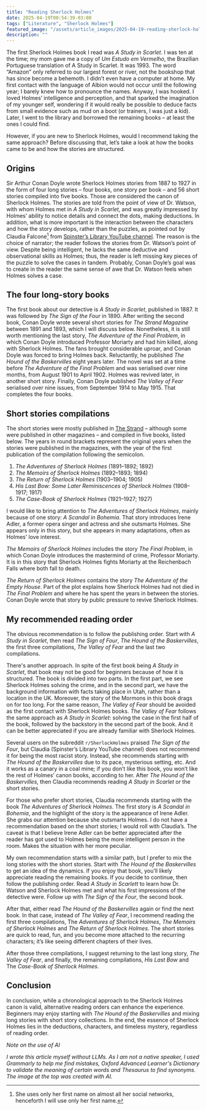 ```yaml
---
title: "Reading Sherlock Holmes"
date: 2025-04-19T00:54:39-03:00
tags: ["Literature", "Sherlock Holmes"]
featured_image: "/assets/article_images/2025-04-19-reading-sherlock-holmes/sherlock-holmes-accessories.png"
description: ""
---
```


The first Sherlock Holmes book I read was _A Study in Scarlet_. I was ten at the time; my mom gave me a copy of _Um Estudo em Vermelho_, the Brazilian Portuguese translation of A Study in Scarlet. It was 1993. The word “Amazon” only referred to our largest forest or river, not the bookshop that has since become a behemoth. I didn’t even have a computer at home. My first contact with the language of Albion would not occur until the following year; I barely knew how to pronounce the names. Anyway, I was hooked. I loved Holmes’ intelligence and perception, and that sparked the imagination of my younger self, wondering if it would really be possible to deduce facts from small evidence such as mud on a boot (or trainers, I was just a kid). Later, I went to the library and borrowed the remaining books – at least the ones I could find.

However, if you are new to Sherlock Holmes, would I recommend taking the same approach? Before discussing that, let’s take a look at how the books came to be and how the stories are structured.

## Origins

Sir Arthur Conan Doyle wrote Sherlock Holmes stories from 1887 to 1927 in the form of four long stories – four books, one story per book – and 56 short stories compiled into five books. Those are considered the canon of Sherlock Holmes. The stories are told from the point of view of Dr. Watson, with whom Holmes met in _A Study in Scarlet_, and was greatly impressed by Holmes’ ability to notice details and connect the dots, making deductions. In addition, what is more important is the interaction between the characters and how the story develops, rather than the puzzles, as pointed out by Claudia Falcone[^1] from [Spinster’s Library YouTube channel](https://www.youtube.com/watch?v=NsF6ln8pyyU). The reason is the choice of narrator; the reader follows the stories from Dr. Watson’s point of view. Despite being intelligent, he lacks the same deductive and observational skills as Holmes; thus, the reader is left missing key pieces of the puzzle to solve the cases in tandem. Probably, Conan Doyle’s goal was to create in the reader the same sense of awe that Dr. Watson feels when Holmes solves a case.

## The four long-story books

The first book about our detective is *A Study in Scarlet*, published in 1887. It was followed by *The Sign of the Four* in 1890. After writing the second book, Conan Doyle wrote several short stories for *The Strand Magazine* between 1891 and 1893, which I will discuss below. Nonetheless, it is still worth mentioning the last story, *The Adventure of the Final Problem*, in which Conan Doyle introduced Professor Moriarty and had him killed, along with Sherlock Holmes. The fans brought considerable uproar, and Conan Doyle was forced to bring Holmes back. Reluctantly, he published *The Hound of the Baskervilles* eight years later. The novel was set at a time before *The Adventure of the Final Problem* and was serialised over nine months, from August 1901 to April 1902. Holmes was revived later, in another short story. Finally, Conan Doyle published *The Valley of Fear* serialised over nine issues, from September 1914 to May 1915. That completes the four books.

## Short stories compilations

The short stories were mostly published in [The Strand](https://en.wikipedia.org/wiki/The_Strand_Magazine) – although some were published in other magazines – and compiled in five books, listed below. The years in round brackets represent the original years when the stories were published in the magazines, with the year of the first publication of the compilation following the semicolon.

1. *The Adventures of Sherlock Holmes* (1891–1892; 1892)
2. *The Memoirs of Sherlock Holmes* (1892–1893; 1894)
3. *The Return of Sherlock Holmes* (1903–1904; 1905)
4. *His Last Bow: Some Later Reminiscences of Sherlock Holmes* (1908–1917; 1917)
5. *The Case-Book of Sherlock Holmes* (1921–1927; 1927)

I would like to bring attention to *The Adventures of Sherlock Holmes*, mainly because of one story: *A Scandal in Bohemia*. That story introduces Irene Adler, a former opera singer and actress and she outsmarts Holmes. She appears only in this story, but she appears in many adaptations, often as Holmes’ love interest.

*The Memoirs of Sherlock Holmes* includes the story *The Final Problem*, in which Conan Doyle introduces the mastermind of crime, Professor Moriarty. It is in this story that Sherlock Holmes fights Moriarty at the Reichenbach Falls where both fall to death.

*The Return of Sherlock Holmes* contains the story *The Adventure of the Empty House*. Part of the plot explains how Sherlock Holmes had not died in *The Final Problem* and where he has spent the years in between the stories. Conan Doyle wrote that story by public pressure to revive Sherlock Holmes.

## My recommended reading order

The obvious recommendation is to follow the publishing order. Start with *A Study in Scarlet*, then read *The Sign of Four*, *The Hound of the Baskervilles*, the first three compilations, *The Valley of Fear* and the last two compilations.

There's another approach. In spite of the first book being *A Study in Scarlet*, that book may not be good for beginners because of how it is structured. The book is divided into two parts. In the first part, we see Sherlock Holmes solving the crime, and in the second part, we have the background information with facts taking place in Utah, rather than a location in the UK. Moreover, the story of the Mormons in this book drags on for too long. For the same reason, *The Valley of Fear* should be avoided as the first contact with Sherlock Holmes books. *The Valley of Fear* follows the same approach as *A Study in Scarlet*: solving the case in the first half of the book, followed by the backstory in the second part of the book. And it can be better appreciated if you are already familiar with Sherlock Holmes.

Several users on the subreddit `r/SherlockHolmes` praised *The Sign of the Four*, but Claudia (Spinster’s Library YouTube channel) does not recommend it for being the most racist story. Instead, she recommends starting with *The Hound of the Baskervilles* due to its pace, mysterious setting, etc. And it works as a canary in a coal mine; if you don’t like this book, you won’t like the rest of Holmes’ canon books, according to her. After *The Hound of the Baskervilles*, then Claudia recommends reading *A Study in Scarlet* or the short stories.

For those who prefer short stories, Claudia recommends starting with the book *The Adventures of Sherlock Holmes*. The first story is *A Scandal in Bohemia*, and the highlight of the story is the appearance of Irene Adler. She grabs our attention because she outsmarts Holmes. I do not have a recommendation based on the short stories; I would roll with Claudia’s. The caveat is that I believe Irene Adler can be better appreciated after the reader has got used to Holmes being the more intelligent person in the room. Makes the situation with her more peculiar.

My own recommendation starts with a similar path, but I prefer to mix the long stories with the short stories. Start with *The Hound of the Baskervilles* to get an idea of the dynamics. If you enjoy that book, you’ll likely appreciate reading the remaining books. If you decide to continue, then follow the publishing order. Read *A Study in Scarlett* to learn how Dr. Watson and Sherlock Holmes met and what his first impressions of the detective were. Follow up with *The Sign of the Four*, the second book.

After that, either read *The Hound of the Baskervilles* again or find the next book. In that case, instead of *The Valley of Fear*, I recommend reading the first three compilations, The *Adventures of Sherlock Holmes*, *The Memoirs of Sherlock Holmes* and *The Return of Sherlock Holmes*. The short stories are quick to read, fun, and you become more attached to the recurring characters; it’s like seeing different chapters of their lives.

After those three compilations, I suggest returning to the last long story, *The Valley of Fear*, and finally, the remaining compilations, *His Last Bow* and The *Case-Book of Sherlock Holmes*.

## Conclusion

In conclusion, while a chronological approach to the Sherlock Holmes canon is valid, alternative reading orders can enhance the experience. Beginners may enjoy starting with *The Hound of the Baskervilles* and mixing long stories with short story collections. In the end, the essence of Sherlock Holmes lies in the deductions, characters, and timeless mystery, regardless of reading order.

*Note on the use of AI*

*I wrote this article myself without LLMs. As I am not a native speaker, I used Grammarly to help me find mistakes, Oxford Advanced Learner's Dictionary to validate the meaning of certain words and Thesaurus to find synonyms. The image at the top was created with AI.*

[^1]: She uses only her first name on almost all her social networks, henceforth I will use only her first name.
